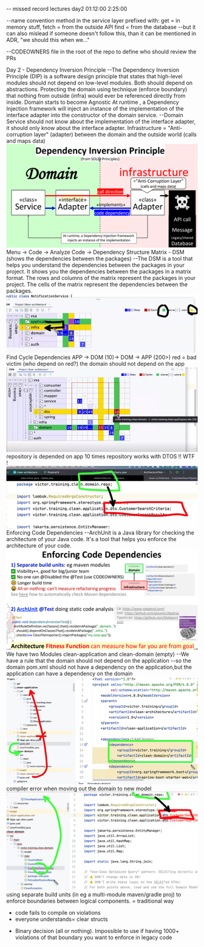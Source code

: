 -- missed record lectures
day2
01:12:00
2:25:00

--name convention method in the service layer prefixed with:
get = in memory stuff,
fetch = from the outside API
find = from the database
--but it can also mislead if someone doesn't follow this, than it can be mentioned in ADR,  "we should this when we..."

--CODEOWNERS file in the root of the repo to define who should review the PRs

Day 2 - Dependency Inversion Principle
--The Dependency Inversion Principle (DIP) is a software design principle that states that high-level modules should not depend on low-level modules. Both should depend on abstractions.
Protecting the domain using technique (enforce boundary) that nothing from outside (infra) would ever be referenced directly from inside.
Domain starts to become Agnostic
At runtime , a Dependency Injection framework will inject an instance of the implementation of the interface adapter into the constructor of the domain service.
--Domain Service should not know about the implementation of the interface adapter, it should only know about the interface adapter.
Infrastructure = "Anti-corruption layer" (adapter) between the domain and the outside world (calls and maps data)
![img.png](img.png)
Menu -> Code -> Analyze Code -> Dependency Structure Matrix - DSM (shows the dependencies between the packages)
--The DSM is a tool that helps you understand the dependencies between the packages in your project. It shows you the dependencies between the packages in a matrix format. 
The rows and columns of the matrix represent the packages in your project. 
The cells of the matrix represent the dependencies between the packages. 
![img_1.png](img_1.png)
Find Cycle Dependencies 
APP -> DOM (10)-> DOM -> APP (200>)
red = bad victim (who depend on red?)  the domain should not depend on the app
![img_2.png](img_2.png)
repository is depended on app 10 times
repository works with DTOS !! WTF !  
![img_3.png](img_3.png)
Enforcing Code Dependencies
--ArchUnit is a Java library for checking the architecture of your Java code. It's a tool that helps you enforce the architecture of your code.
![img_4.png](img_4.png)
We have two Modules clean-application and clean-domain (empty)
--We have a rule that the domain should not depend on the application
--so the domain pom.xml should not have a dependency on the application,but the application can have a dependency on the domain
![img_5.png](img_5.png)
compiler error when moving out the domain to new model  
![img_6.png](img_6.png)
using separate build units (in eg a multi-module maven/gradle proj) to enforce boundaries between logical components.
= traditional way
+ code fails to compile on violations
+ everyone understands= clear structs
- Binary decision (all or nothing). Impossible to use if having 1000+ violations of that boundary you want to enforce in legacy code

